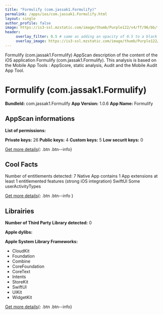 ```yaml
---
title: "Formulify (com.jassak1.Formulify)"
permalink: /apps/ios/com.jassak1.Formulify.html
layout: single
author_profile: false
image: https://is3-ssl.mzstatic.com/image/thumb/Purple122/v4/ff/96/bb/ff96bb38-cc50-eeaf-2d4f-aacbe887b136/AppIcon-0-1x_U007emarketing-0-5-0-sRGB-85-220.png/512x512bb.jpg
header: 
     overlay_filter: 0.5 # same as adding an opacity of 0.5 to a black background
     overlay_image: https://is3-ssl.mzstatic.com/image/thumb/Purple122/v4/ff/96/bb/ff96bb38-cc50-eeaf-2d4f-aacbe887b136/AppIcon-0-1x_U007emarketing-0-5-0-sRGB-85-220.png/512x512bb.jpg
---
```

Formulify (com.jassak1.Formulify) AppScan description of the content of the iOS application Formulify (com.jassak1.Formulify). This analysis is based on the Mobile App Tools : AppScore, static analysis, Audit and the Mobile Audit App Tool.

# Formulify (com.jassak1.Formulify)

**BundleId:** com.jassak1.Formulify
**App Version:** 1.0.6
**App Name:** Formulify


## AppScan informations 

**List of permissions:** 
  
  
**Private keys:** 26
**Public keys:** 4
**Custom keys:** 5
**Low securit keys:** 0
  
[Get more details](/pricing.html){: .btn .btn--info}

## Cool Facts

Number of entitlements detected: 7
Native App
contains 1 App extensions
at least 1 entitlemented features (strong iOS integration)
SwiftUI
Some userActivityTypes
  
[Get more details](/pricing.html){: .btn .btn--info }

## Librairies 
**Number of Third Party Library detected:** 0


**Apple dylibs:**


**Apple System Library Frameworks:**
- CloudKit
- Foundation
- Combine
- CoreFoundation
- CoreText
- Intents
- StoreKit
- SwiftUI
- UIKit
- WidgetKit


  
[Get more details](/pricing.html){: .btn .btn--info}

